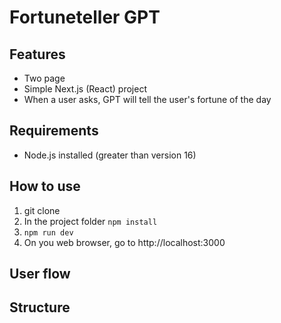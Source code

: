 # Fortuneteller GPT

## Features
- Two page
- Simple Next.js (React) project
- When a user asks, GPT will tell the user's fortune of the day


## Requirements
- Node.js installed (greater than version 16)


## How to use
1. git clone
2. In the project folder `npm install` 
3. `npm run dev` 
4. On you web browser, go to http://localhost:3000


## User flow
[](https://app.eraser.io/workspace/v7Z8vELZ8dxdBumgWBDG?elements=o94r_bPWmzApGeZwWoPDRQ)

## Structure
[](https://app.eraser.io/workspace/v7Z8vELZ8dxdBumgWBDG?elements=vnLAj-2b9CZgsTqtr7atEw)

